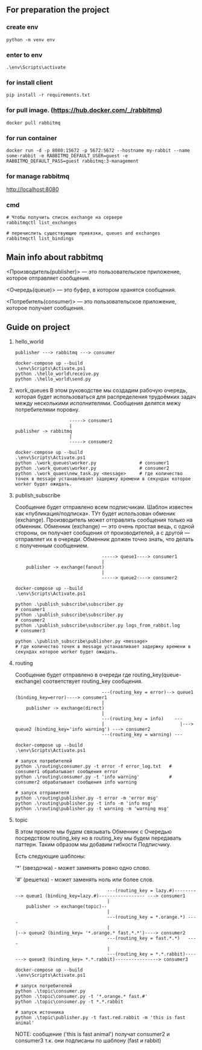 ## For preparation the project

### create env

`python -m venv env`

### enter to env

`.\env\Scripts\activate`

### for install client

`pip install -r requirements.txt`

### for pull image. (<https://hub.docker.com/_/rabbitmq>)

`docker pull rabbitmq`

### for run container

`docker run -d -p 8080:15672 -p 5672:5672 --hostname my-rabbit --name some-rabbit -e RABBITMQ_DEFAULT_USER=guest -e RABBITMQ_DEFAULT_PASS=guest rabbitmq:3-management`

### for manage rabbitmq

<http://localhost:8080>

### cmd

```
# Чтобы получить список exchange на сервере
rabbitmqctl list_exchanges
```

```
# перечислить существующие привязки, queues and exchanges
rabbitmqctl list_bindings
```

## Main info about rabbitmq

<Производитель(publisher)> — это пользовательское приложение, которое отправляет сообщения.

<Очередь(queue)> — это буфер, в котором хранятся сообщения.

<Потребитель(consumer)> — это пользовательское приложение, которое получает сообщения.

## Guide on project

1. hello_world

   ```
   publisher ---> rabbitmq ---> consumer
   ```

   ```
   docker-compose up --build
   .\env\Scripts\Activate.ps1
   python .\hello_world\receive.py
   python .\hello_world\send.py
   ```

2. work_queues
   В этом руководстве мы создадим рабочую очередь, которая будет использоваться для распределения трудоёмких задач между несколькими исполнителями. Сообщения делятся межу потребителями поровну.

   ```
                       -----> consumer1
                       |
   publisher -> rabbitmq
                       |
                       -----> consumer2
   ```

   ```
   docker-compose up --build
   .\env\Scripts\Activate.ps1
   python .\work_queues\worker.py                # consumer1
   python .\work_queues\worker.py                # consumer2
   python .\work_quaes\new_task.py <message>     # где количество точек в message устанавливает задержку времени в секундах которое worker будет ожидать.
   ```

3. publish_subscribe

   Сообщение будет отправлено всем подписчикам. Шаблон известен как «публикация/подписка».
   ТУт будет использован обменик (exchange). Производитель может отправлять сообщения только на обменник. Обменник (exchange) — это очень простая вещь, с одной стороны, он получает сообщения от производителей, а с другой — отправляет их в очереди. Обменник должен точно знать, что делать с полученным сообщением.

   ```
                                   -----> queue1----> consumer1
                                   |
       publisher -> exchange(fanout)
                                   |
                                   -----> queue2----> consumer2

   ```

   ```
   docker-compose up --build
   .\env\Scripts\Activate.ps1

   python .\publish_subscribe\subscriber.py                               # consumer1
   python .\publish_subscribe\subscriber.py                               # consumer2
   python .\publish_subscribe\subscriber.py logs_from_rabbit.log          # consumer3

   python .\publish_subscribe\publisher.py <message>                      # где количество точек в message устанавливает задержку времени в секундах которое worker будет ожидать.
   ```


4. routing

   Сообщение будет отправлено в очереди где routing_key(queue-exchange) соответствует routing_key сообщения.
   ```
                                   ---(routing_key = error)--> queue1 (binding_key=error)----> consumer1
                                   |
       publisher -> exchange(direct)
                                   |
                                   ---(routing_key = info)    ---
                                   |                            |--->  queue2 (binding_key='info warning') ---> consumer2
                                   ---(routing_key = warning) ---
   ```

   ```
   docker-compose up --build
   .\env\Scripts\Activate.ps1

   # запуск потребителей
   python .\routing\consumer.py -t error -f error_log.txt   # consumer1 обрабатывает сообщения error
   python .\routing\consumer.py -t 'info warning'           # consumer2 обрабатывает сообщения info warning

   # запуск отправителя
   python .\routing\publisher.py -t error -m 'error msg'
   python .\routing\publisher.py -t info -m 'info msg'
   python .\routing\publisher.py -t warning -m 'warning msg'
   ```

5. topic

   В этом проекте мы будем связывать Обменник с Очередью посредством routing_key но в routing_key мы будем передавать паттерн.
   Таким образом мы добавим гибкости Подписчику.

   Есть следующие шаблоны:

      '*' (звездочка) - может заменять ровно одно слово.

      '#' (решетка) - может заменять ноль или более слов.


   ```
                                     ---(routing_key = lazy.#)----------> queue1 (binding_key=lazy.#)----------------- ---> consumer1
                                     |
       publisher -> exchange(topic)--
                                     |
                                     ---(routing_key = *.orange.*) ----
                                     |                                |--> queue2 (binding_key= '*.orange.* fast.*.*')----> consumer2
                                     ---(routing_key = fast.*.*)   ----
                                     |
                                     ---(routing_key = *.*.rabbit)-------> queue3 (binding_key= *.*.rabbit)----------------> consumer3

   ```

   ```
   docker-compose up --build
   .\env\Scripts\Activate.ps1

   # запуск потребителей
   python .\topic\consumer.py
   python .\topic\consumer.py -t '*.orange.* fast.#'
   python .\topic\consumer.py -t *.*.rabbit

   # запуск источника
   python .\topic\publisher.py -t fast.red.rabbit -m 'this is fast animal'
   ```

   NOTE: сообщение ('this is fast animal') получат consumer2 и consumer3 т.к. они подписаны  по шаблону (fast и rabbit)
